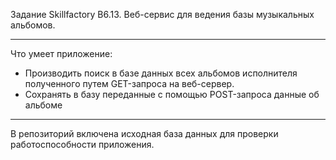 Задание Skillfactory B6.13.
Веб-сервис для ведения базы музыкальных альбомов.
***
Что умеет приложение:
- Производить поиск в базе данных всех альбомов исполнителя полученного путем GET-запроса на веб-сервер.
- Сохранять в базу переданные с помощью POST-запроса данные об альбоме
***
В репозиторий включена исходная база данных для проверки работоспособности приложения.
